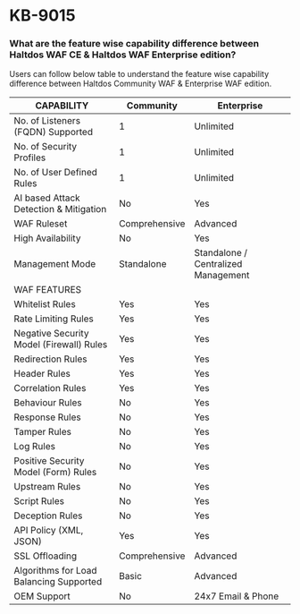 # KB-9015

### **What are the feature wise capability difference between Haltdos WAF CE & Haltdos WAF Enterprise edition?**


Users can follow below table to understand the feature wise capability difference between Haltdos Community WAF & Enterprise WAF edition.

| CAPABILITY                             | Community     | Enterprise                          |
|----------------------------------------|---------------|-------------------------------------|
| No. of Listeners (FQDN) Supported      | 1             | Unlimited                           |
| No. of Security Profiles               | 1             | Unlimited                           |
| No. of User Defined Rules              | 1             | Unlimited                           |
| AI based Attack Detection & Mitigation | No            | Yes                                 |
| WAF Ruleset                            | Comprehensive | Advanced                            |
| High Availability                      | No            | Yes                                 |
| Management Mode                        | Standalone    | Standalone / Centralized Management |
| WAF FEATURES                                                                                 |
| Whitelist Rules                           | Yes           | Yes                |
| Rate Limiting Rules                       | Yes           | Yes                |
| Negative Security Model (Firewall) Rules  | Yes           | Yes                |
| Redirection Rules                         | Yes           | Yes                |
| Header Rules                              | Yes           | Yes                |
| Correlation Rules                         | Yes           | Yes                |
| Behaviour Rules                           | No            | Yes                |
| Response Rules                            | No            |Yes                 |
| Tamper Rules                              | No            |  Yes               |
| Log Rules                                 | No            |  Yes               |
| Positive Security Model (Form) Rules      | No            |  Yes               |
| Upstream Rules                            | No            |  Yes               |
| Script Rules                              | No            | Yes                |
| Deception Rules                           | No            | Yes                |
| API Policy (XML, JSON)                    | Yes           | Yes                |
| SSL Offloading                            | Comprehensive | Advanced           |
| Algorithms for Load Balancing Supported   | Basic         | Advanced           |
| OEM Support                               | No            | 24x7 Email & Phone |








